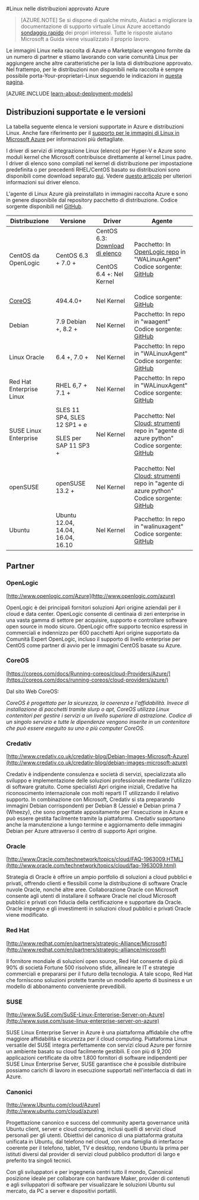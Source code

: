 <properties
    pageTitle="Approvato distribuzioni di Linux | Microsoft Azure"
    description="Informazioni sulle Linux nelle distribuzioni approvato Azure, comprese le linee guida per Ubuntu, OpenLogic, Oracle e SUSE."
    services="virtual-machines-linux"
    documentationCenter=""
    authors="szarkos"
    manager="timlt"
    editor="tysonn"
    tags="azure-service-management,azure-resource-manager"
    />

<tags
    ms.service="virtual-machines-linux"
    ms.workload="infrastructure-services"
    ms.tgt_pltfrm="vm-linux"
    ms.devlang="na"
    ms.topic="article"
    ms.date="10/17/2016"
    ms.author="szark"/>



#<a name="linux-on-azure-endorsed-distributions"></a>Linux nelle distribuzioni approvato Azure

> [AZURE.NOTE] Se si dispone di qualche minuto, Aiutaci a migliorare la documentazione di supporto virtuale Linux Azure accettando [sondaggio rapido](https://aka.ms/linuxdocsurvey) dei propri interessi. Tutte le risposte aiutano Microsoft a Guida viene visualizzato il proprio lavoro.

Le immagini Linux nella raccolta di Azure o Marketplace vengono fornite da un numero di partner e stiamo lavorando con varie comunità Linux per aggiungere anche altre caratteristiche per la lista di distribuzione approvato. Nel frattempo, per le distribuzioni non disponibili nella raccolta è sempre possibile porta-Your-proprietari-Linux seguendo le indicazioni in [questa pagina](virtual-machines-linux-classic-create-upload-vhd.md).

[AZURE.INCLUDE [learn-about-deployment-models](../../includes/learn-about-deployment-models-both-include.md)]


## <a name="supported-distributions--versions"></a>Distribuzioni supportate e le versioni ##

La tabella seguente elenca le versioni supportate in Azure e distribuzioni Linux. Anche fare riferimento per il [supporto per le immagini di Linux in Microsoft Azure](https://support.microsoft.com/en-us/kb/2941892) per informazioni più dettagliate.

I driver di servizi di integrazione Linux (elenco) per Hyper-V e Azure sono moduli kernel che Microsoft contribuisce direttamente al kernel Linux padre.  I driver di elenco sono compilati nel kernel di distribuzione per impostazione predefinita o per precedenti RHEL/CentOS basato su distribuzioni sono disponibili come download separato [qui](http://go.microsoft.com/fwlink/?LinkID=403033&clcid=0x409).  Vedere [questo articolo](virtual-machines-linux-create-upload-generic.md#linux-kernel-requirements) per ulteriori informazioni sui driver elenco.

L'agente di Linux Azure già preinstallato in immagini raccolta Azure e sono in genere disponibile dal repository pacchetto di distribuzione.  Codice sorgente disponibili nel [GitHub](https://github.com/azure/walinuxagent).

Distribuzione|Versione|Driver|Agente
---|---|---|---
CentOS da OpenLogic | CentOS 6.3 + 7.0 + | CentOS 6.3: [Download di elenco](http://go.microsoft.com/fwlink/?LinkID=403033&clcid=0x409)<p>CentOS 6.4 +: Nel Kernel | Pacchetto: In [OpenLogic repo](http://olcentgbl.trafficmanager.net/openlogic/6/openlogic/x86_64/RPMS/) in "WALinuxAgent" <br/>Codice sorgente: [GitHub](https://github.com/Azure/WALinuxAgent)
[CoreOS](https://coreos.com/docs/running-coreos/cloud-providers/azure/) | 494.4.0+ | Nel Kernel | Codice sorgente: [GitHub](https://github.com/coreos/coreos-overlay/tree/master/app-emulation/wa-linux-agent)
Debian | 7.9 Debian +, 8.2 + | Nel Kernel | Pacchetto: In repo in "waagent" <br/>Codice sorgente: [GitHub](https://github.com/Azure/WALinuxAgent)
Linux Oracle | 6.4 +, 7.0 + | Nel Kernel | Pacchetto: In repo in "WALinuxAgent" <br/>Codice sorgente: [GitHub](http://go.microsoft.com/fwlink/p/?LinkID=250998)
Red Hat Enterprise Linux | RHEL 6,7 + 7.1 + | Nel Kernel|Pacchetto: In repo in "WALinuxAgent" <br/>Codice sorgente: [GitHub](https://github.com/Azure/WALinuxAgent)
SUSE Linux Enterprise | SLES 11 SP4, SLES 12 SP1 + e <p> SLES per SAP 11 SP3 + | Nel Kernel | Pacchetto: Nel [Cloud: strumenti](https://build.opensuse.org/project/show/Cloud:Tools) repo in "agente di azure python" <br/>Codice sorgente: [GitHub](http://go.microsoft.com/fwlink/p/?LinkID=250998)
openSUSE | openSUSE 13.2 + | Nel Kernel | Pacchetto: Nel [Cloud: strumenti](https://build.opensuse.org/project/show/Cloud:Tools) repo in "agente di azure python" <br/>Codice sorgente: [GitHub](https://github.com/Azure/WALinuxAgent)
Ubuntu|Ubuntu 12.04, 14.04, 16.04, 16.10 | Nel Kernel | Pacchetto: In repo in "walinuxagent" <br/>Codice sorgente: [GitHub](https://github.com/Azure/WALinuxAgent)


## <a name="partners"></a>Partner

### <a name="openlogic"></a>OpenLogic
[http://www.openlogic.com/Azure](http://www.openlogic.com/azure)

OpenLogic è dei principali fornitori soluzioni Apri origine aziendali per il cloud e data center. OpenLogic consente di centinaia di zeri enterprise in una vasta gamma di settore per acquisire, supporto e controllare software open source in modo sicuro. OpenLogic offre supporto tecnico espressi in commerciali e indennizzo per 600 pacchetti Apri origine supportato da Comunità Expert OpenLogic, incluso il supporto di livello enterprise per CentOS come partner di avvio per le immagini CentOS basate su Azure.

### <a name="coreos"></a>CoreOS
[https://coreos.com/docs/Running-coreos/cloud-Providers/Azure/](https://coreos.com/docs/running-coreos/cloud-providers/azure/)

Dal sito Web CoreOS:

*CoreOS è progettato per la sicurezza, la coerenza e l'affidabilità. Invece di installazione di pacchetti tramite slurp o apt, CoreOS utilizza Linux contenitori per gestire i servizi a un livello superiore di astrazione. Codice di un singolo servizio e tutte le dipendenze vengono inserite in un contenitore che può essere eseguito su uno o più computer CoreOS.*


### <a name="credativ"></a>Credativ
[http://www.credativ.co.uk/credativ-blog/Debian-Images-Microsoft-Azure](http://www.credativ.co.uk/credativ-blog/debian-images-microsoft-azure)

Credativ è indipendente consulenza e società di servizi, specializzata allo sviluppo e implementazione delle soluzioni professionale mediante l'utilizzo di software gratuito. Come specialisti Apri origine iniziali, Credative ha riconoscimento internazionale con molti reparti IT utilizzando il relativo supporto. In combinazione con Microsoft, Credativ si sta preparando immagini Debian corrispondenti per Debian 8 (Jessie) e Debian prima 7 (Wheezy), che sono progettate appositamente per l'esecuzione in Azure e può essere gestita facilmente tramite la piattaforma. Credativ supportano anche la manutenzione a lungo termine e aggiornamento delle immagini Debian per Azure attraverso il centro di supporto Apri origine.

### <a name="oracle"></a>Oracle
[http://www.Oracle.com/technetwork/topics/cloud/FAQ-1963009.HTML](http://www.oracle.com/technetwork/topics/cloud/faq-1963009.html)

Strategia di Oracle è offrire un ampio portfolio di soluzioni a cloud pubblici e privati, offrendo clienti e flessibili come la distribuzione di software Oracle nuvole Oracle, nonché altre aree.  Collaborazione Oracle con Microsoft consente agli utenti di installare il software Oracle nel cloud Microsoft pubblici e privati con fiducia della certificazione e supportare da Oracle.  Oracle impegno e gli investimenti in soluzioni cloud pubblici e privati Oracle viene modificato.

### <a name="red-hat"></a>Red Hat
[http://www.redhat.com/en/partners/strategic-Alliance/Microsoft](http://www.redhat.com/en/partners/strategic-alliance/microsoft)

Il fornitore mondiale di soluzioni open source, Red Hat consente di più di 90% di società Fortune 500 risolvono sfide, allineare le IT e strategie commerciali e prepararsi per il futuro della tecnologia. A tale scopo, Red Hat che forniscono soluzioni protette tramite un modello aperto di business e un modello di abbonamento conveniente prevedibili.

### <a name="suse"></a>SUSE
[http://www.SuSE.com/SuSE-Linux-Enterprise-Server-on-Azure](http://www.suse.com/suse-linux-enterprise-server-on-azure)

SUSE Linux Enterprise Server in Azure è una piattaforma affidabile che offre maggiore affidabilità e sicurezza per il cloud computing. Piattaforma Linux versatile del SUSE integra perfettamente con servizi cloud Azure per fornire un ambiente basato su cloud facilmente gestibili. E con più di 9,200 applicazioni certificate da oltre 1.800 fornitori di software indipendenti per SUSE Linux Enterprise Server, SUSE garantisce che è possibile distribuire possiamo carichi di lavoro in esecuzione supportati nell'interfaccia di dati in Azure.

### <a name="canonical"></a>Canonici
[http://www.Ubuntu.com/cloud/Azure](http://www.ubuntu.com/cloud/azure)

Progettazione canonico e success del community aperta governance unità Ubuntu client, server e cloud computing, inclusi quelli di servizi cloud personali per gli utenti. Obiettivi del canonico di una piattaforma gratuita unificata in Ubuntu, dal telefono nel cloud, con una famiglia di interfacce coerente per il telefono, tablet, TV e desktop, rendono Ubuntu la prima per istituti diversi dal provider di servizi cloud pubblico produttori di largo e preferito tra singoli tecnici.

Con gli sviluppatori e per ingegneria centri tutto il mondo, Canonical posizione ideale per collaborare con hardware Maker, provider di contenuti e agli sviluppatori di software per visualizzare le soluzioni Ubuntu sul mercato, da PC a server e dispositivi portatili.

